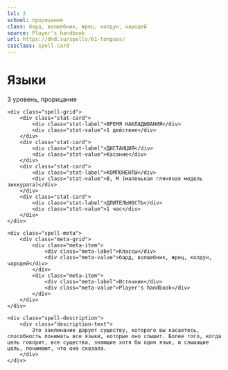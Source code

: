 ```yaml
---
lvl: 3
school: прорицание
class: бард, волшебник, жрец, колдун, чародей
source: Player's handbook
url: https://dnd.su/spells/61-tongues/
cssclass: spell-card
---
```


<div class="spell-container">
    <div class="spell-header">
        <h1 class="spell-name">Языки</h1>
        <div class="spell-level">3 уровень, прорицание</div>
    </div>
    
    <div class="spell-grid">
        <div class="stat-card">
            <div class="stat-label">ВРЕМЯ НАКЛАДЫВАНИЯ</div>
            <div class="stat-value">1 действие</div>
        </div>
        <div class="stat-card">
            <div class="stat-label">ДИСТАНЦИЯ</div>
            <div class="stat-value">Касание</div>
        </div>
        <div class="stat-card">
            <div class="stat-label">КОМПОНЕНТЫ</div>
            <div class="stat-value">В, М (маленькая глиняная модель зиккурата)</div>
        </div>
        <div class="stat-card">
            <div class="stat-label">ДЛИТЕЛЬНОСТЬ</div>
            <div class="stat-value">1 час</div>
        </div>
    </div>
    
    <div class="spell-meta">
        <div class="meta-grid">
            <div class="meta-item">
                <div class="meta-label">Классы</div>
                <div class="meta-value">бард, волшебник, жрец, колдун, чародей</div>
            </div>
            <div class="meta-item">
                <div class="meta-label">Источник</div>
                <div class="meta-value">Player's handbook</div>
            </div>
        </div>
    </div>
    
    <div class="spell-description">
        <div class="description-text">
            Это заклинание дарует существу, которого вы касаетесь, способность понимать все языки, которые оно слышит. Более того, когда цель говорит, все существа, знающие хотя бы один язык, и слышащие цель, понимают, что она сказала.
        </div>
    </div>
</div>